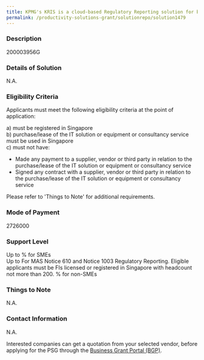 ```yaml
---
title: KPMG's KRIS is a cloud-based Regulatory Reporting solution for banks, hosted on MS Azure. The solution is able to comply with the revised MAS 610 regulatory reporting requirements. 
permalink: /productivity-solutions-grant/solutionrepo/solution1479
---
```


### Description

200003956G

### Details of Solution

N.A.

### Eligibility Criteria

Applicants must meet the following eligibility criteria at the point of application:

a) must be registered in Singapore <br>
b) purchase/lease of the IT solution or equipment or consultancy service must be used in Singapore <br>
c) must not have:
- Made any payment to a supplier, vendor or third party in relation to the purchase/lease of the IT solution or equipment or consultancy service
- Signed any contract with a supplier, vendor or third party in relation to the purchase/lease of the IT solution or equipment or consultancy service

Please refer to 'Things to Note' for additional requirements.

### Mode of Payment
2726000

### Support Level
Up to % for SMEs <br>
Up to For MAS Notice 610 and Notice 1003 Regulatory Reporting.
Eligible applicants must be FIs licensed or registered in Singapore with headcount not more than 200. % for non-SMEs

### Things to Note
N.A.

### Contact Information
N.A.

Interested companies can get a quotation from your selected vendor, before applying for the PSG through the <a target='_blank' rel='noopener' href='https://www.businessgrants.gov.sg/'>Business Grant Portal (BGP)</a>.

